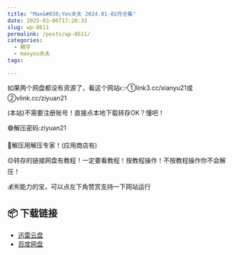 ```yaml
---
title: "Max&#038;Yos夫夫 2024.01-02月合集"
date: 2025-03-06T17:28:33
slug: wp-8611
permalink: /posts/wp-8611/
categories:
  - 精华
  - maxyos夫夫
tags:

---
```


如果两个网盘都没有资源了，看这个网站👉①link3.cc/xianyu21或②vlink.cc/ziyuan21

(本站)不需要注册账号！直接点本地下载转存OK？懂吧！

🟢解压密码:ziyuan21

🔵解压用解压专家！(应用商店有)

🟡转存的链接网盘有教程！一定要看教程！按教程操作！不按教程操作你不会解压！

💰🈶能力的宝，可以点左下角赞赏支持一下网站运行

## 📦 下载链接
- [迅雷云盘](https://blziyuan21.com/pay-download/8611?key=5e67d7bfb8&down_id=0)
- [百度网盘](https://blziyuan21.com/pay-download/8611?key=5e67d7bfb8&down_id=1)

